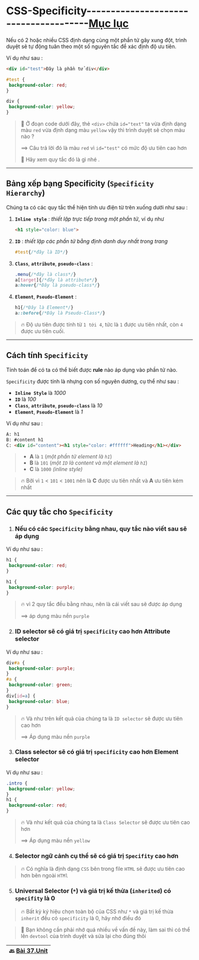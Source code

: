 # CSS-Specificity--------------------------------------[Mục lục](https://github.com/Zenfection/CSS)

Nếu có 2 hoặc nhiều CSS định dạng cùng một phần tử gây xung đột, trình duyệt sẽ tự động tuân theo một số nguyên tắc để xác định độ ưu tiên. 

Ví dụ như sau : 

```html
<div id="test">Đây là phần tử div</div>
```

```css
#test {
 background-color: red;
}

div {
 background-color: yellow;
}
```

> 🤔 Ở đoạn code dưới đây, thẻ `<div>` chứa `id="text"` ta vừa định dạng màu `red` vừa định dạng màu `yellow` vậy thì trình duyệt sẽ chọn màu nào ?
> 
> ==> Câu trả lời đó là màu `red` vì `id="test"` có mức độ ưu tiên cao hơn
> 
> 👏 Hãy xem quy tắc đó là gì nhé .

---

## Bảng xếp bạng Specificity (`Specificity Hierarchy`)

Chúng ta có các quy tắc thể hiện tính ưu điện từ trên xuống dưới như sau : 

1. **`Inline style`** : *thiết lập trực tiếp trong một phần tử*, ví dụ như
   
   ```html
   <h1 style="color: blue">
   ```

2. **`ID`** : *thiết lập các phần tử bằng định danh duy nhất trong trang*
   
   ```css
   #test{/*đây là ID*/}
   ```

3. **`Class`**, **`attribute`**, **`pseudo-class`** : 
   
   ```css
   .menu{/*đây là class*/}
   a[target]{/*đây là attribute*/}
   a:hover{/*Đây là pseudo-class*/}
   ```

4. **`Element`**, **`Pseudo-Element`** :
   
   ```css
   h1{/*Đây là Element*/}
   a::before{/*Đây là Pseudo-Class*/}
   ```

> 🔥 Độ ưu tiên được tính từ `1 tới 4`, tức là `1` được ưu tiên nhất, còn `4` được ưu tiên cuối.

---

## Cách tính `Specificity`

Tính toán để có ta có thể biết được **rule** nào áp dụng vào phần tử nào. 

`Specificity` được tính là nhựng con số nguyên dương, cụ thể như sau : 

- **`Inline Style`**  là *1000*
- **`ID`** là *100*
- **`Class`**, **`attribute`**, **`pseudo-class`** là *10*
- **`Element`**, **`Pseudo-Element`** là *1*

Ví dụ như sau : 

```html
A: h1
B: #content h1
C: <div id="content"><h1 style="color: #ffffff">Heading</h1></div>
```

> - **A** là `1` (*một phần tử element là `h1`*)
> - **B** là `101` (*một `ID` là content và một element là `h1`*)
> - **C** là `1000` *(inline style)*

> 🔥 Bởi vì `1` < `101` < `1001` nên là **C** được ưu tiên nhất và **A** ưu tiên kém nhất

---

## Các quy tắc cho `Specificity`

1. ### Nếu có các `Specificity` bằng nhau, quy tắc nào viết sau sẽ áp dụng

Ví dụ như sau : 

```css
h1 {
 background-color: red;
}

h1 {
 background-color: purple;
}
```

> 🔥 vì 2 quy tắc đều bằng nhau, nên là cái viết sau sẽ được áp dụng 
> 
> ==> áp dụng  màu nền `purple`

2. ### ID selector sẽ có giá trị `specificity` cao hơn Attribute selector

Ví dụ như sau : 

```css
div#a {
 background-color: purple;
}
#a {
 background-color: green;
}
div[id=a] {
 background-color: blue;
}
```

> 🔥 Và như trên kết quả của chúng ta là `ID selector` sẽ được ưu tiên cao hơn
> 
> ==> Áp dụng màu nền `purple`

3. ### Class selector sẽ có giá trị `specificity` cao hơn Element selector

Ví dụ như sau : 

```css
.intro {
 background-color: yellow;
}
h1 {
 background-color: red;
}
```

> 🔥 Và như kết quả của chúng ta là `Class Selector` sẽ được ưu tiên cao hơn 
> 
> ==> Áp dụng màu nền `yellow`

4. ### Selector ngữ cảnh cụ thể sẽ có giá trị `Specifity` cao hơn

> 🔥 Có nghĩa là định dạng `CSS` bên trong file `HTML` sẽ được ưu tiên cao hơn bên ngoài `HTMl`

5. ### Universal Selector (`*`) và giá trị kế thừa (`inherited`) có `specifity` là 0

>  🔥 Bất kỳ ký hiệu chọn toàn bộ của CSS như `*` và giá trị kế thừa `inherit` đều có `specificity` là 0, hãy nhớ điều đó

> 🚀 Bạn không cần phải nhớ quá nhiều về vấn đề này, làm sai thì có thể lên `devtool` của trình duyệt và sửa lại cho đúng thôi

| 🔙 [Bài 37.Unit](https://github.com/Zenfection/CSS/blob/master/BasicCSS/37.Unit.md) |
| ----------------------------------------------------------------------------------- |